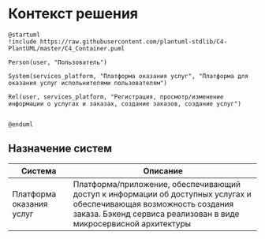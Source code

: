 # Контекст решения
<!-- Окружение системы (роли, участники, внешние системы) и связи системы с ним. Диаграмма контекста C4 и текстовое описание. 
-->
```plantuml
@startuml
!include https://raw.githubusercontent.com/plantuml-stdlib/C4-PlantUML/master/C4_Container.puml

Person(user, "Пользователь")

System(services_platform, "Платформа оказания услуг", "Платформа для оказания услуг испольнителями пользователям")

Rel(user, services_platform, "Регистрация, просмотр/изменение информации о услугах и заказах, создание заказов, создание услуг")


@enduml
```
## Назначение систем
|Система| Описание|
|-------|---------|
| Платформа оказания услуг | Платформа/приложение, обеспечивающий доступ к информации об доступных услугах и обеспечивающая возможность создания заказа. Бэкенд сервиса реализован в виде микросервисной архитектуры |

